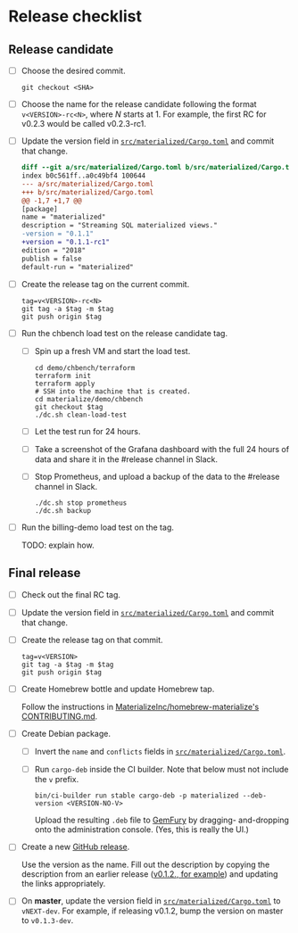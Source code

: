 # Release checklist

## Release candidate

- [ ] Choose the desired commit.

  ```shell
  git checkout <SHA>
  ```

- [ ] Choose the name for the release candidate following the format
  `v<VERSION>-rc<N>`, where _N_ starts at 1. For example, the first RC for
  v0.2.3 would be called v0.2.3-rc1.

- [ ] Update the version field in [`src/materialized/Cargo.toml`](../../src/materialized/Cargo.toml)
      and commit that change.

  ```diff
  diff --git a/src/materialized/Cargo.toml b/src/materialized/Cargo.toml
  index b0c561ff..a0c49bf4 100644
  --- a/src/materialized/Cargo.toml
  +++ b/src/materialized/Cargo.toml
  @@ -1,7 +1,7 @@
  [package]
  name = "materialized"
  description = "Streaming SQL materialized views."
  -version = "0.1.1"
  +version = "0.1.1-rc1"
  edition = "2018"
  publish = false
  default-run = "materialized"
  ```

- [ ] Create the release tag on the current commit.

  ```shell
  tag=v<VERSION>-rc<N>
  git tag -a $tag -m $tag
  git push origin $tag
  ```

- [ ] Run the chbench load test on the release candidate tag.

  - [ ] Spin up a fresh VM and start the load test.

    ```shell
    cd demo/chbench/terraform
    terraform init
    terraform apply
    # SSH into the machine that is created.
    cd materialize/demo/chbench
    git checkout $tag
    ./dc.sh clean-load-test
    ```

  - [ ] Let the test run for 24 hours.

  - [ ] Take a screenshot of the Grafana dashboard with the full 24 hours of
    data and share it in the #release channel in Slack.

  - [ ] Stop Prometheus, and upload a backup of the data to the #release
    channel in Slack.

    ```shell
    ./dc.sh stop prometheus
    ./dc.sh backup
    ```

- [ ] Run the billing-demo load test on the tag.

  TODO: explain how.

## Final release

- [ ] Check out the final RC tag.

- [ ] Update the version field in [`src/materialized/Cargo.toml`](../../src/materialized/Cargo.toml)
      and commit that change.

- [ ] Create the release tag on that commit.

  ```shell
  tag=v<VERSION>
  git tag -a $tag -m $tag
  git push origin $tag
  ```

- [ ] Create Homebrew bottle and update Homebrew tap.

  Follow the instructions in [MaterializeInc/homebrew-materialize's
  CONTRIBUTING.md](homebrew-guide).

- [ ] Create Debian package.

  - [ ] Invert the `name` and `conflicts` fields in [`src/materialized/Cargo.toml`](../../src/materialized/Cargo.toml).

  - [ ] Run `cargo-deb` inside the CI builder. Note that <VERSION-NO-V> below
    must not include the `v` prefix.

    ```shell
    bin/ci-builder run stable cargo-deb -p materialized --deb-version <VERSION-NO-V>
    ```

    Upload the resulting `.deb` file to [GemFury](https://fury.io) by dragging-
    and-dropping onto the administration console. (Yes, this is really the UI.)

- [ ] Create a new [GitHub release][new-github-release].

  Use the version as the name. Fill out the description by copying the
  description from an earlier release ([v0.1.2., for example][v0.1.2]) and
  updating the links appropriately.

- [ ] On **master**, update the version field in [`src/materialized/Cargo.toml`](../../src/materialized/Cargo.toml)
      to `vNEXT-dev`. For example, if releasing v0.1.2, bump the version on
      master to `v0.1.3-dev`.

[homebrew-guide]: https://github.com/MaterializeInc/homebrew-materialize/tree/master/CONTRIBUTING.md
[new-github-release]: https://github.com/MaterializeInc/materialize/releases/new
[v0.1.2]: https://github.com/MaterializeInc/materialize/releases/tag/v0.1.2
